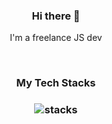<h3 align="center"> Hi there 👋</h3>

<p align="center">
 I'm a freelance JS dev
</p>


<br/>
<h3 align="center">
My Tech Stacks
</h3>

<h3 align="center">
<img src="https://raw.githubusercontent.com/akasrai/akasrai/master/assets/stack-hills.png" alt="stacks"/>
</h3>
